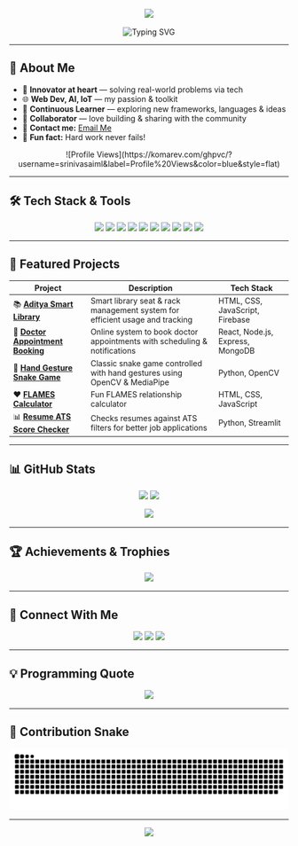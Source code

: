 <!-- Profile Banner -->
<p align="center">
  <img src="https://capsule-render.vercel.app/api?type=waving&height=250&color=gradient&text=Srinivas%20Patchipala&fontAlign=50&fontSize=45&fontColor=fff&desc=AI%2FML%20Enthusiast%20%7C%20Web%20Developer%20%7C%20IoT%20Innovator&descAlign=50&descSize=20&animation=fadeIn" />
</p>

<!-- Typing Animation -->
<p align="center">
  <img src="https://readme-typing-svg.herokuapp.com?font=Fira+Code&weight=600&size=28&pause=1000&color=F75C7E&center=true&vCenter=true&width=800&lines=Hi+There!+I'm+Srinivas+Patchipala+👋;AI%2FML+Enthusiast;Web+Developer;IoT+Innovator;Always+Learning+New+Things+🚀" alt="Typing SVG" />
</p>

---

## 🚀 About Me  
- 🤖 **Innovator at heart** — solving real-world problems via tech  
- 🌐 **Web Dev, AI, IoT** — my passion & toolkit  
- 🔬 **Continuous Learner** — exploring new frameworks, languages & ideas  
- 🤝 **Collaborator** — love building & sharing with the community  
- 📧 **Contact me:** [Email Me](mailto:psrinivas9381@gmail.com)  
- 🌟 **Fun fact:** Hard work never fails!  

<p align="center">
  ![Profile Views](https://komarev.com/ghpvc/?username=srinivasaiml&label=Profile%20Views&color=blue&style=flat)
</p>

---

## 🛠️ Tech Stack & Tools  
<p align="center">
  <img src="https://img.shields.io/badge/HTML5-FF5733?style=for-the-badge&logo=html5&logoColor=white"/>
  <img src="https://img.shields.io/badge/CSS3-2965F1?style=for-the-badge&logo=css3&logoColor=white"/>
  <img src="https://img.shields.io/badge/JavaScript-F7DF1E?style=for-the-badge&logo=javascript&logoColor=black"/>
  <img src="https://img.shields.io/badge/React-61DBFB?style=for-the-badge&logo=react&logoColor=black"/>
  <img src="https://img.shields.io/badge/Node.js-3C873A?style=for-the-badge&logo=node.js&logoColor=white"/>
  <img src="https://img.shields.io/badge/Express-000000?style=for-the-badge&logo=express&logoColor=white"/>
  <img src="https://img.shields.io/badge/MongoDB-4EA94B?style=for-the-badge&logo=mongodb&logoColor=white"/>
  <img src="https://img.shields.io/badge/Python-FFD43B?style=for-the-badge&logo=python&logoColor=blue"/>
  <img src="https://img.shields.io/badge/Java-ED8B00?style=for-the-badge&logo=openjdk&logoColor=white"/>
  <img src="https://img.shields.io/badge/C++-00599C?style=for-the-badge&logo=cplusplus&logoColor=white"/>
</p>

---

## 📝 Featured Projects  

| Project | Description | Tech Stack |
|---------|-------------|------------|
| 📚 [**Aditya Smart Library**](https://adityasmartlibrary.netlify.app/) | Smart library seat & rack management system for efficient usage and tracking | HTML, CSS, JavaScript, Firebase |
| 🏥 [**Doctor Appointment Booking**](https://srinivas-hospital.netlify.app/) | Online system to book doctor appointments with scheduling & notifications | React, Node.js, Express, MongoDB |
| 🐍 [**Hand Gesture Snake Game**](https://github.com/srinivasaiml/hand-gesture-snake) | Classic snake game controlled with hand gestures using OpenCV & MediaPipe | Python, OpenCV |
| ❤️ [**FLAMES Calculator**](https://github.com/srinivasaiml/flames-calculator) | Fun FLAMES relationship calculator | HTML, CSS, JavaScript |
| 📊 [**Resume ATS Score Checker**](https://github.com/srinivasaiml/resume-ats-checker) | Checks resumes against ATS filters for better job applications | Python, Streamlit |

---

## 📊 GitHub Stats  

<p align="center">
  <img height="165" src="https://github-readme-stats.vercel.app/api?username=srinivasaiml&show_icons=true&theme=radical&hide_border=true"/>
  <img height="165" src="https://github-readme-stats.vercel.app/api/top-langs/?username=srinivasaiml&layout=compact&theme=radical&hide_border=true"/>
</p>

<p align="center">
  <img src="https://streak-stats.demolab.com/?user=srinivasaiml&theme=radical&hide_border=true"/>
</p>

---

## 🏆 Achievements & Trophies  
<p align="center">
  <img src="https://github-profile-trophy.vercel.app/?username=srinivasaiml&theme=onedark&no-frame=true&row=1&column=6" />
</p>

---

## 🔗 Connect With Me  
<p align="center">
  <a href="https://www.linkedin.com/in/YOUR-LINKEDIN/"><img src="https://img.shields.io/badge/LinkedIn-0077B5?style=for-the-badge&logo=linkedin&logoColor=white"/></a>
  <a href="https://srinivasaiml.github.io/"><img src="https://img.shields.io/badge/Portfolio-000000?style=for-the-badge&logo=github&logoColor=white"/></a>
  <a href="mailto:psrinivas9381@gmail.com"><img src="https://img.shields.io/badge/Email-D14836?style=for-the-badge&logo=gmail&logoColor=white"/></a>
</p>

---

## 💡 Programming Quote  
<p align="center">
  <img src="https://quotes-github-readme.vercel.app/api?type=horizontal&theme=dark"/>
</p>

---

## 🐍 Contribution Snake  
<p align="center"> 
  <img src="https://raw.githubusercontent.com/srinivasaiml/srinivasaiml/main/snake.svg"/> 
</p>

---

<!-- Footer Wave -->
<p align="center">
  <img src="https://capsule-render.vercel.app/api?type=waving&height=100&color=gradient&section=footer"/>
</p>
